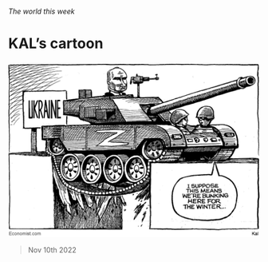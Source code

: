 ###### The world this week

# KAL’s cartoon 

#####  

![image](images/20221112_WWD000.png) 

> Nov 10th 2022 






